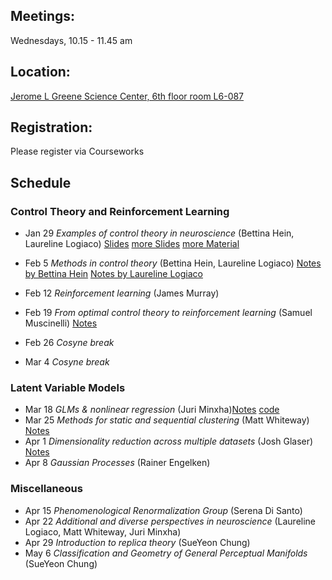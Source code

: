 ## Meetings:
Wednesdays, 10.15 - 11.45 am

## Location:
[Jerome L Greene Science Center, 6th floor room L6-087](https://www.google.com/maps/place/Jerome+L.+Greene+Science+Center/@40.816851,-73.960152,17z/data=!3m1!4b1!4m5!3m4!1s0x89c2f669953b6523:0xc3a414ae00347fea!8m2!3d40.816847!4d-73.957958)

## Registration:
Please register via Courseworks

## Schedule
### Control Theory and Reinforcement Learning
* Jan 29 *Examples of control theory in neuroscience* (Bettina Hein, Laureline Logiaco) [Slides](https://github.com/RainerEngelken/neurotheory-seminar-2020/blob/master/Class_EgControlTheoryMotor_LLogiaco.pdf) 
[more Slides](https://github.com/RainerEngelken/neurotheory-seminar-2020/blob/master/control1BettinaHein.pdf) 
[more Material](https://ocw.mit.edu/courses/electrical-engineering-and-computer-science/6-241j-dynamic-systems-and-control-spring-2011/readings/#Course) 

* Feb 5 *Methods in control theory* (Bettina Hein, Laureline Logiaco) [Notes by Bettina Hein](https://github.com/RainerEngelken/neurotheory-seminar-2020/blob/master/lecture_bettina.pdf) [Notes by Laureline Logiaco](https://github.com/RainerEngelken/neurotheory-seminar-2020/blob/master/lectureNotes_LLogiaco_LQR.pdf)
* Feb 12 *Reinforcement learning* (James Murray)
* Feb 19 *From optimal control theory to reinforcement learning* (Samuel Muscinelli) [Notes](https://github.com/RainerEngelken/neurotheory-seminar-2020/blob/master/lectureSamuel.pdf) 

* Feb 26 *Cosyne break* 
* Mar 4 *Cosyne break*

### Latent Variable Models
* Mar 18 *GLMs & nonlinear regression* (Juri Minxha)[Notes](https://github.com/RainerEngelken/neurotheory-seminar-2020/blob/master/presentation_minxha_juri.pdf)  [code](https://github.com/RainerEngelken/neurotheory-seminar-2020/blob/master/bayesian_linear_regression.m) 
* Mar 25 *Methods for static and sequential clustering* (Matt Whiteway) [Notes](https://github.com/RainerEngelken/neurotheory-seminar-2020/blob/master/HMMs.pdf)
* Apr 1 *Dimensionality reduction across multiple datasets* (Josh Glaser) [Notes](https://github.com/RainerEngelken/neurotheory-seminar-2020/blob/master/class_dim_reduction.pdf)
* Apr 8 *Gaussian Processes* (Rainer Engelken)


### Miscellaneous
* Apr 15  *Phenomenological Renormalization Group* (Serena Di Santo)
* Apr 22 *Additional and diverse perspectives in neuroscience* (Laureline Logiaco, Matt Whiteway, Juri Minxha)
* Apr 29 *Introduction to replica theory* (SueYeon Chung)
* May 6 *Classification and Geometry of General Perceptual Manifolds* (SueYeon Chung)


